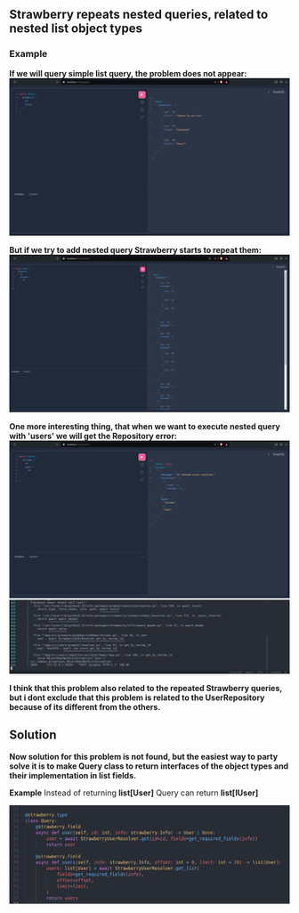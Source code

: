 ## Strawberry repeats nested queries, related to nested list object types

### Example

**If we will query simple list query, the problem does not appear:**
![alt text](image-1.png)

**But if we try to add nested query Strawberry starts to repeat them:**
![alt text](image-2.png)

**One more interesting thing, that when we want to execute nested query with 'users' we will get the Repository error:**
![alt text](image.png)
![alt text](image-3.png)

**I think that this problem also related to the repeated Strawberry queries, but i dont exclude that this problem is related to the UserRepository because of its different from the others.**

## Solution

__Now solution for this problem is not found, but the easiest way to party solve it is to make Query class to return interfaces of the object types and their implementation in list fields.__

**Example**
Instead of returning __list[User]__ Query can return __list[IUser]__

![alt text](image-4.png)
